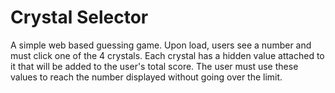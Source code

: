 # Crystal Selector 
A simple web based guessing game. Upon load, users see a number and must click one of the 4 crystals. Each crystal has a hidden value attached to it that will be added to the user's total score. The user must use these values to reach the number displayed without going over the limit. 
